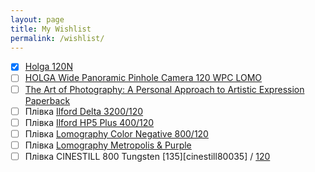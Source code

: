 ```yaml
---
layout: page
title: My Wishlist
permalink: /wishlist/
---
```


- [x] [Holga 120N][holga]
- [ ] [HOLGA Wide Panoramic Pinhole Camera 120 WPC LOMO][holgawpc]
- [ ] [The Art of Photography: A Personal Approach to Artistic Expression Paperback][book1]
- [ ] Плівка [Ilford Delta 3200/120][id3200120]
- [ ] Плівка [Ilford HP5 Plus 400/120][hp5120]
- [ ] Плівка [Lomography Color Negative 800/120][lomo800120]
- [ ] Плівка [Lomography Metropolis & Purple][lomomp]
- [ ] Плівка CINESTILL 800 Tungsten [135][cinestill80035] / [120][cinestill800120]

[holga]: https://www.aliexpress.com/item/1005003106907994.html
[holgawpc]: https://www.aliexpress.com/item/32989850856.html
[book1]: https://www.amazon.com/gp/product/1681982102
[id3200120]: https://www.fotovramke.com/item-712/ilford-delta-3200-120.html
[hp5120]: https://www.fotovramke.com/item-672/ilford-hp5-plus-400-120.html
[lomo800120]: https://www.fotovramke.com/item-373/lomography-color-negative-800-120-(1-plenka).html
[lomomp]: https://www.fotovramke.com/item-897/pl%D1%96vka-lomography-metropolis--lomography-purple.html
[cinestill800135]: https://www.fotovision.ua/shop/film/cinestill-800-tungsten-135/
[cinestill800120]: https://www.fotovision.ua/shop/film/cinestill-800-tungsten-120/
